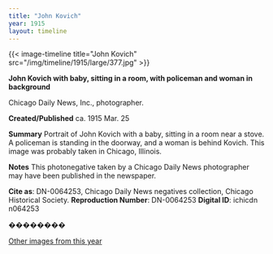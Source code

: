 ```yaml
---
title: "John Kovich"
year: 1915
layout: timeline
---
```


{{< image-timeline title="John Kovich" src="/img/timeline/1915/large/377.jpg" >}}


__**John Kovich with baby, sitting in a room, with policeman and woman in background**__

Chicago Daily News, Inc., photographer.

**Created/Published**
ca. 1915 Mar. 25

**Summary**
Portrait of John Kovich with a baby, sitting in a room near a stove. A policeman is standing in the doorway, and a woman is behind Kovich. This image was probably taken in Chicago, Illinois.

**Notes**
This photonegative taken by a Chicago Daily News photographer may have been published in the newspaper.

__Cite as__: DN-0064253, Chicago Daily News negatives collection, Chicago Historical Society.
__Reproduction Number__: DN-0064253
__Digital ID__: ichicdn n064253

��������  

[Other images from this year](/historical/timeline/1915)
